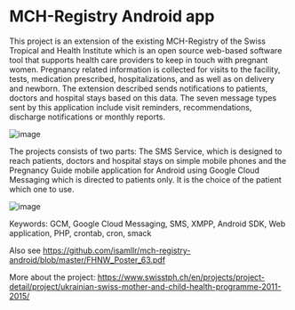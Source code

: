 # MCH-Registry Android app

This project is an extension of the existing MCH-Registry of the Swiss Tropical and Health Institute which is an open source web-based software tool that supports health care providers to keep in touch with pregnant women. Pregnancy related information is collected for visits to the facility, tests, medication prescribed, hospitalizations, and as well as on delivery and newborn. The extension described sends notifications to patients, doctors and hospital stays based on this data. The seven message types sent
by this application include visit reminders, recommendations, discharge notifications or monthly reports.

![image](https://user-images.githubusercontent.com/3903316/139925220-473cd5d6-23e6-40e5-9a12-f20121e659fe.png)

The projects consists of two parts: The SMS Service, which is designed to reach patients, doctors and hospital stays on simple mobile phones and the Pregnancy Guide mobile application for Android using Google Cloud Messaging which is directed to patients only. It is the choice of the patient which one to use.


![image](https://user-images.githubusercontent.com/3903316/139924754-3a677955-b14e-49c9-81d7-35bf4cbb3ccc.png)

Keywords: GCM, Google Cloud Messaging, SMS, XMPP, Android SDK, Web application, PHP, crontab, cron, smack

Also see  https://github.com/isamllr/mch-registry-android/blob/master/FHNW_Poster_63.pdf

More about the project: https://www.swisstph.ch/en/projects/project-detail/project/ukrainian-swiss-mother-and-child-health-programme-2011-2015/


